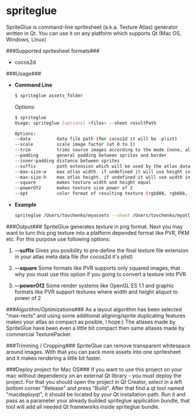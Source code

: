 spriteglue
==============

SpriteGlue is command-line spritesheet (a.k.a. Texture Atlas) generator written in Qt.
You can use it on any platform which supports Qt (Mac OS, Windows, Linux)

###Supported spritesheet formats###
* cocos2d

###Usage###
* **Command Line**
    ```bash
    $ spriteglue assets_folder
    ```
    Options:
    ```bash
    $ spriteglue
    Usage: spriteglue [options] <files> --sheet resultPath
	
	Options:
    --data          data file path (for cocos2d it will be .plist)                          [default: same path with result texture]
    --scale         scale image factor (at 0 to 1)                                          [default: "1"]
    --trim          trims source images according to the mode (none, all-alpha, max-alpha)  [default: "max-alpha"]
    --padding       general padding between sprites and border                              [default: "0"]
    --inner-padding distance between sprites                                                [default: "1"]
    --suffix        path extension which will be used by the atlas data file                [default: same as resulting texture]
    --max-size-w    max atlas width. if undefined it will use height instead                [default: "4096"]
    --max-size-h    max atlas height. if undefined it will use width instead                [default: "4096"]
    --square        makes texture width and height equal                                    [default: false]
    --powerOf2      makes texture size power of 2                                           [default: false]
    --opt           color format of resulting texture (rgb888, rgb666, rgb555, rgb444, alpha8, grayscale8, mono, rgba8888p) [default: "rgba8888"]
    ```

* **Example**
    ```bash
    spriteglue /Users/tovchenko/myassets --sheet /Users/tovchenko/myatlas.png --max-size-w 2048 --scale 0.5 --suffix pvr.ccz --square --powerOf2
    ```

###Output###
SpriteGlue generates texture in png format. Next you may want to turn this png texture into a platform depended format like PVR, PKM etc.
For this purpose use following options:

1. **--suffix**
    Gives you posibility to pre-define the final texture file extension in your atlas meta data file (for cocos2d it's plist)

2. **--square**
    Some formats like PVR supports only squared images, that why you must use this option if you going to convert a texture into PVR

3. **--powerOf2**
    Some render systems like OpenGL ES 1.1 and graphic formats like PVR support textures where width and height aliquot to power of 2

###Algorithm/Optimizations###
As a layout algorithm has been selected "max-rects" and using some additional aligning/sprite duplicating features makes your atlas as compact as posible, I hope:)
The atlases made by SpriteGlue have been even a little bit compact then same atlases made by commercial TexturePacker.
  
###Trimming / Cropping###
SpriteGlue can remove transparent whitespace around images. With that you can pack more assets into one spritesheet and it makes rendering a little bit faster.

###Deploy project for Mac OS###
If you want to use this project on your mac without dependency on an external Qt library - you must deploy the project. For that you should open the project in Qt Creator, select in a left bottom corner "Release" and press "Build". After that find a qt tool named "macdeployqt", it should be located by your Qt installation path. Run it and pass as a parameter your already builded spriteglue application bundle, that tool will add all needed Qt frameworks inside spriteglue bundle.

